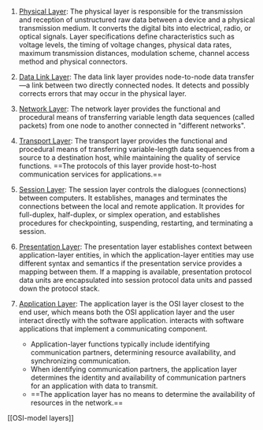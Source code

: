 1. [Physical Layer](https://en.wikipedia.org/wiki/Physical_layer): The physical layer is responsible for the transmission and reception of unstructured raw data between a device and a physical transmission medium. It converts the digital bits into electrical, radio, or optical signals. Layer specifications define characteristics such as voltage levels, the timing of voltage changes, physical data rates, maximum transmission distances, modulation scheme, channel access method and physical connectors.
2. [Data Link Layer](https://en.wikipedia.org/wiki/Data_link_layer): The data link layer provides node-to-node data transfer—a link between two directly connected nodes. It detects and possibly corrects errors that may occur in the physical layer.
3. [Network Layer](https://en.wikipedia.org/wiki/Network_layer): The network layer provides the functional and procedural means of transferring variable length data sequences (called packets) from one node to another connected in "different networks".
4. [Transport Layer](https://en.wikipedia.org/wiki/Transport_layer): The transport layer provides the functional and procedural means of transferring variable-length data sequences from a source to a destination host, while maintaining the quality of service functions.
==The protocols of this layer provide host-to-host communication services for applications.==
5.  [Session Layer](https://en.wikipedia.org/wiki/Session_layer): The session layer controls the dialogues (connections) between computers. It establishes, manages and terminates the connections between the local and remote application. It provides for full-duplex, half-duplex, or simplex operation, and establishes procedures for checkpointing, suspending, restarting, and terminating a session.    

6. [Presentation Layer](https://en.wikipedia.org/wiki/Presentation_layer): The presentation layer establishes context between application-layer entities, in which the application-layer entities may use different syntax and semantics if the presentation service provides a mapping between them. If a mapping is available, presentation protocol data units are encapsulated into session protocol data units and passed down the protocol stack.
7. [Application Layer](https://en.wikipedia.org/wiki/Application_layer): The application layer is the OSI layer closest to the end user, which means both the OSI application layer and the user interact directly with the software application. interacts with software applications that implement a communicating component.
    - Application-layer functions typically include identifying communication partners, determining resource availability, and synchronizing communication. 
    - When identifying communication partners, the application layer determines the identity and availability of communication partners for an application with data to transmit.
    - ==The application layer has no means to determine the availability of resources in the network.==

[[OSI-model layers]]